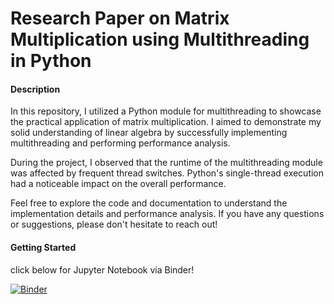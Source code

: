 # Research Paper on Matrix Multiplication using Multithreading in Python
#### Description
In this repository, I utilized a Python module for multithreading to showcase the practical application of matrix multiplication. I aimed to demonstrate my solid understanding of linear algebra by successfully implementing multithreading and performing performance analysis.

During the project, I observed that the runtime of the multithreading module was affected by frequent thread switches. Python's single-thread execution had a noticeable impact on the overall performance. 

Feel free to explore the code and documentation to understand the implementation details and performance analysis. If you have any questions or suggestions, please don't hesitate to reach out!

#### Getting Started

click below for Jupyter Notebook via Binder!

[![Binder](https://mybinder.org/badge_logo.svg)](https://mybinder.org/v2/gh/veasnab/tmath208/main)
